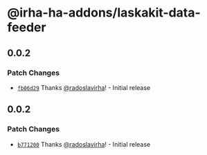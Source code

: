 # @irha-ha-addons/laskakit-data-feeder

## 0.0.2

### Patch Changes

- [`fb06d29`](https://github.com/radoslavirha/ha-addons/commit/fb06d29b363091af8f339c01c707979160ff6a7b) Thanks [@radoslavirha](https://github.com/radoslavirha)! - Initial release

## 0.0.2

### Patch Changes

- [`b771200`](https://github.com/radoslavirha/ha-addons/commit/b771200f366bfdcdddabd85830bb43af71667354) Thanks [@radoslavirha](https://github.com/radoslavirha)! - Initial release
